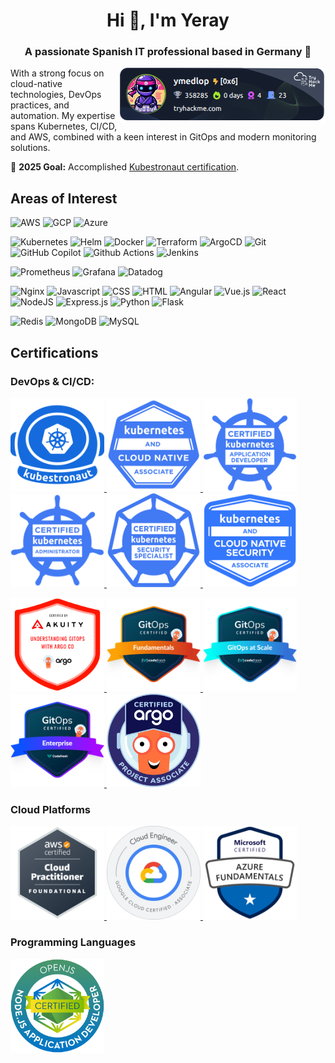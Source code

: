 <h1 align="center">Hi 👋, I'm Yeray</h1>
<h3 align="center">A passionate Spanish IT professional based in Germany 🚀</h3>
<p>
<img src="https://raw.githubusercontent.com/ymedlop/ymedlop/master/images/tryhackme3.png" alt="Your Image Badge" align="right" />
</p>

With a strong focus on cloud-native technologies, DevOps practices, and automation. My expertise spans Kubernetes, CI/CD, and AWS, combined with a keen interest in GitOps and modern monitoring solutions.

🌟 **2025 Goal:** Accomplished [Kubestronaut certification](https://www.cncf.io/training/kubestronaut/).

## Areas of Interest
<p>
  <img alt="AWS" height="20px" src="https://img.shields.io/badge/-AWS-232F3E?style=flat-square&logo=amazonaws&logoColor=FF9900" />
  <img alt="GCP" height="20px" src="https://img.shields.io/badge/Google%20Cloud-%234285F4.svg?logo=google-cloud&logoColor=white" />
  <img alt="Azure" height="20px" src="https://custom-icon-badges.demolab.com/badge/Microsoft%20Azure-0089D6?logo=msazure&logoColor=white" />
</p>
<p>
  <img alt="Kubernetes" height="20px" src="https://img.shields.io/badge/-Kubernetes-326ce5?style=flat-square&logo=kubernetes&logoColor=white" />
  <img alt="Helm" height="20px" src="https://img.shields.io/badge/Helm-0F1689?logo=helm&logoColor=fff" />
  <img alt="Docker" height="20px" src="https://img.shields.io/badge/-Docker-46a2f1?style=flat-square&logo=docker&logoColor=white" />
  <img alt="Terraform" height="20px" src="https://img.shields.io/badge/-Terraform-844fba?style=flat-square&logo=terraform&logoColor=white" />
  <img alt="ArgoCD" height="20px" src="https://img.shields.io/badge/-ArgoCD-EF7B4D?style=flat-square&logo=argo&logoColor=white" />
  <img alt="Git" height="20px" src="https://img.shields.io/badge/-Git-F05033?style=flat-square&logo=git&logoColor=white" />
  <img alt="GitHub Copilot" height="20px" src="https://img.shields.io/badge/github_copilot-8957E5?style=for-the-badge&logo=github-copilot&logoColor=white" />
  <img alt="Github Actions" height="20px" src="https://img.shields.io/badge/-Github_Actions-2088FF?style=flat-square&logo=github-actions&logoColor=white" />
  <img alt="Jenkins" height="20px" src="https://img.shields.io/badge/Jenkins-D24939?logo=jenkins&logoColor=white" />
</p>
<p>  
  <img alt="Prometheus" height="20px" src="https://img.shields.io/badge/-Prometheus-E6522C?style=flat-square&logo=prometheus&logoColor=white" />
  <img alt="Grafana" height="20px" src="https://img.shields.io/badge/-Grafana-F46800?style=flat-square&logo=grafana&logoColor=white" />
  <img alt="Datadog" height="20px" src="https://img.shields.io/badge/datadog-%23632CA6.svg?style=for-the-badge&logo=datadog&logoColor=white" />
</p>
<p>
  <img alt="Nginx" height="20px" src="https://img.shields.io/badge/nginx-%23009639.svg?style=for-the-badge&logo=nginx&logoColor=white" />
  <img alt="Javascript" height="20px" src="https://img.shields.io/badge/JavaScript-F7DF1E?logo=javascript&logoColor=00" />
  <img alt="CSS" height="20px" src="https://img.shields.io/badge/CSS-1572B6?logo=css3&logoColor=fff" />
  <img alt="HTML" height="20px" src="https://img.shields.io/badge/HTML-%23E34F26.svg?logo=html5&logoColor=white" />
  <img alt="Angular" height="20px" src="https://img.shields.io/badge/Angular-%23DD0031.svg?logo=angular&logoColor=white" />  
  <img alt="Vue.js" height="20px" src="https://img.shields.io/badge/Vue.js-4FC08D?logo=vuedotjs&logoColor=fff" />  
  <img alt="React" height="20px" src="https://img.shields.io/badge/React-%2320232a.svg?logo=react&logoColor=%2361DAFB" />  
  <img alt="NodeJS" height="20px" src="https://img.shields.io/badge/Node.js-6DA55F?logo=node.js&logoColor=white" />  
  <img alt="Express.js" height="20px" src="https://img.shields.io/badge/Express.js-%23404d59.svg?logo=express&logoColor=%2361DAFB" />
  <img alt="Python" height="20px" src="https://img.shields.io/badge/Python-3776AB?logo=python&logoColor=fff" />
  <img alt="Flask" height="20px" src="https://img.shields.io/badge/Flask-000?logo=flask&logoColor=fff" />
</p>
<p>
  <img alt="Redis" height="20px" src="https://img.shields.io/badge/Redis-%23DD0031.svg?logo=redis&logoColor=white" />
  <img alt="MongoDB" height="20px" src="https://img.shields.io/badge/MongoDB-%234ea94b.svg?logo=mongodb&logoColor=white" />
  <img alt="MySQL" height="20px" src="https://img.shields.io/badge/MySQL-4479A1?logo=mysql&logoColor=fffe" />
</p>
  
## Certifications

### DevOps & CI/CD:
<p>
  <a href="https://www.credly.com/earner/earned/badge/1a117b59-2b05-44b5-b9ca-e501d4944c90" target="_blank">
    <img alt="Kubestronaut" height="150px" width="150px" src="images/kubeastronaut.png"/>
  </a>
  <a href="https://www.credly.com/badges/9c5582b6-8d1b-48e9-a714-480923c64587" target="_blank">
    <img alt="Kubernetes and Cloud Native Associate (KCNA)" height="150px" width="150px" src="images/kcna.png"/>
  </a>
  <a href="https://www.credly.com/badges/df985808-e2bc-4201-a070-6df6a8247bf5" target="_blank">
    <img alt="Certified Kubernetes Application Developer (CKAD)" height="150px" width="150px" src="images/ckad.png"/>
  </a>
  <a href="https://www.credly.com/badges/acb3890a-57e9-40af-9baa-ddfe37ffc926" target="_blank">
    <img alt="Certified Kubernetes Administrator (CKA)" height="150px" width="150px" src="images/cka.png"/>
  </a>
  <a href="https://www.credly.com/badges/6c6debb7-38ac-450b-aed6-659b1c115a6c" target="_blank">
    <img alt="Certified Kubernetes Security Specialist (CKS)" height="150px" width="150px" src="images/cks.png"/>
  </a>
  <a href="https://www.credly.com/badges/bb9027b3-744f-431b-9e4c-6616bfcb31f5" target="_blank">
    <img alt="Kubernetes and Cloud Native Security Associate (KCSA)" height="150px" width="150px" src="images/kcsa.png"/>
  </a>
</p>

<p>
  <a href="https://www.credential.net/8a909b35-a8f1-47f2-83a7-5064c283caa2#acc.mHL9xJqz" target="_blank">
    <img alt="Introduction to Continuous Delivery and GitOps using Argo CD" height="150px" width="150px" src="images/akuity-gitops-understanding.png"/>
  </a>
  <a href="https://www.credly.com/badges/dceb9ba3-8602-4758-a0ec-3c42429cb32f" target="_blank">
    <img alt="GitOps Fundamentals" height="150px" width="150px" src="images/gitops_fundamentals.png"/>
  </a>
  <a href="https://www.credly.com/badges/dc1e8240-3ca7-4d06-b93c-07f95f2e0d26" target="_blank">
    <img alt="GitOps at Scale" height="150px" width="150px" src="images/gitops_at_scale.png"/>
  </a>
  <a href="https://www.credly.com/badges/fd509eba-bca6-4608-b71e-19a5f087dd31" target="_blank">
    <img alt="GitOps Enterprise" height="150px" width="150px" src="images/gitops_enterprise.png"/>
  </a>
  <a href="https://www.credly.com/badges/33deca2f-b76b-4724-bf86-2bc2cd77966f" target="_blank">
    <img alt="Certified Argo Project Associate (CAPA)" height="150px" width="150px" src="images/certified_argo_project_associate.png"/>
  </a>
</p>

### Cloud Platforms
<p>
  <a href="https://www.credly.com/badges/1c4a6626-31c8-4082-bf0c-4026f0a64f21" target="_blank">
    <img alt="AWS Certified Cloud Practitioner" height="150px" width="150px" src="images/aws-cp.png"/>
  </a>
  <a href="https://www.credly.com/badges/4ff2644b-ae07-44ec-872c-bdbf9b06c505" target="_blank">
    <img alt="GCP Associate Cloud Engineer" height="150px" width="150px" src="images/gcp-associate.png"/>
  </a>
  <a href="https://www.credly.com/badges/821594a0-375e-4309-bc10-c09f999a4a83" target="_blank">
    <img alt="Microsoft Certified: Azure Fundamentals" height="150px" width="150px" src="images/azure-fundamentals.png"/>
  </a>
</p>

### Programming Languages
<p>
  <a href="https://www.credly.com/badges/aff34c3c-ca64-48a9-bc07-18d4cbd221d4" target="_blank">
    <img alt="JSNAD: OpenJS Node.js Application Developer" height="150px" width="150px" src="images/jsnad.png"/>
  </a>
</p>
